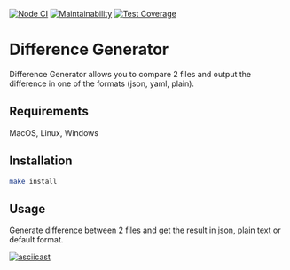 [![Node CI](https://github.com/user-9e/frontend-project-46/workflows/Node%20CI/badge.svg)](https://github.com/user-9e/frontend-project-46/actions)
[![Maintainability](https://api.codeclimate.com/v1/badges/4028236515d19f6a8099/maintainability)](https://codeclimate.com/github/user-9e/frontend-project-46/maintainability)
[![Test Coverage](https://api.codeclimate.com/v1/badges/4028236515d19f6a8099/test_coverage)](https://codeclimate.com/github/user-9e/frontend-project-46/test_coverage)

# Difference Generator

Difference Generator allows you to compare 2 files and output the difference in one of the formats (json, yaml, plain).

## Requirements

MacOS, Linux, Windows

## Installation

```bash
make install
```

## Usage
Generate difference between 2 files and get the result in json, plain text or default format.

[![asciicast](https://asciinema.org/a/MiyARubO4P00D0zANvqgdTXga.svg)](https://asciinema.org/a/MiyARubO4P00D0zANvqgdTXga)